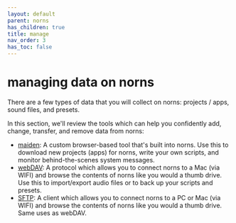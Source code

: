 ```yaml
---
layout: default
parent: norns
has_children: true
title: manage
nav_order: 3
has_toc: false
---
```


# managing data on norns

There are a few types of data that you will collect on norns: projects / apps, sound files, and presets.

In this section, we'll review the tools which can help you confidently add, change, transfer, and remove data from norns:

- [maiden](/maiden): A custom browser-based tool that's built into norns. Use this to download new projects (apps) for norns, write your own scripts, and monitor behind-the-scenes system messages.
- [webDAV](/webdav): A protocol which allows you to connect norns to a Mac (via WIFI) and browse the contents of norns like you would a thumb drive. Use this to import/export audio files or to back up your scripts and presets.
- [SFTP](/sftp): A client which allows you to connect norns to a PC or Mac (via WIFI) and browse the contents of norns like you would a thumb drive. Same uses as webDAV.